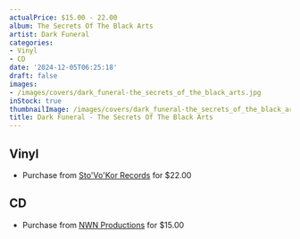 ```yaml
---
actualPrice: $15.00 - 22.00
album: The Secrets Of The Black Arts
artist: Dark Funeral
categories:
- Vinyl
- CD
date: '2024-12-05T06:25:18'
draft: false
images:
- /images/covers/dark_funeral-the_secrets_of_the_black_arts.jpg
inStock: true
thumbnailImage: /images/covers/dark_funeral-the_secrets_of_the_black_arts-thumb.jpg
title: Dark Funeral - The Secrets Of The Black Arts
---
```


## Vinyl
* Purchase from [Sto'Vo'Kor Records](https://stovokor-records.com/products/dark-funeral-the-secrets-of-the-black-arts) for $22.00
## CD
* Purchase from [NWN Productions](http://shop.nwnprod.com/index.php?route=product/product&path=93&product_id=56968&sort=pd.name&order=ASC) for $15.00
